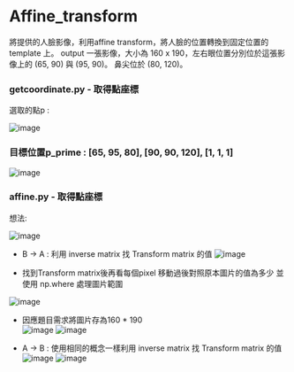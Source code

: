 # Affine_transform
將提供的人臉影像，利用affine transform，將人臉的位置轉換到固定位置的 template 上。 output 一張影像，大小為 160 x 190，左右眼位置分別位於這張影像上的 (65, 90) 與 (95, 90)。  鼻尖位於 (80, 120)。


### getcoordinate.py - 取得點座標
選取的點p :

![image](https://user-images.githubusercontent.com/51444652/141680336-a0d54784-ed31-4cb5-8d9f-2ef66945bd90.png)

### 目標位置p_prime : [65, 95, 80], [90, 90, 120], [1, 1, 1]  

 ![image](https://user-images.githubusercontent.com/51444652/141680326-e8043012-47b7-4664-9ed9-986200f34bf1.png)

### affine.py - 取得點座標
想法:  

![image](https://user-images.githubusercontent.com/51444652/141680378-e61e2d62-9a05-442e-bade-3c1a5ed432ac.png)


* B -> A : 利用 inverse matrix 找 Transform matrix 的值 
 ![image](https://user-images.githubusercontent.com/51444652/141680387-957dc18c-fce0-4a2e-b224-332129c0d3bf.png)



* 找到Transform matrix後再看每個pixel 移動過後對照原本圖片的值為多少 
並使用 np.where 處理圖片範圍 

![image](https://user-images.githubusercontent.com/51444652/141680396-df22435b-feac-4266-a752-fe0776214488.png)


* 因應題目需求將圖片存為160 * 190  
 ![image](https://user-images.githubusercontent.com/51444652/141680402-6b60aa04-d8bb-4c4a-9103-f717ff9aa1f3.png)
 ![image](https://user-images.githubusercontent.com/51444652/141680404-f7e32826-719e-4cf7-a077-de983f643f52.png)



*  A -> B : 使用相同的概念一樣利用 inverse matrix 找 Transform matrix 的值 
 ![image](https://user-images.githubusercontent.com/51444652/141680408-d6182a23-dbdc-4103-94ca-9c96a1cf5632.png)
 ![image](https://user-images.githubusercontent.com/51444652/141680412-eebbab7f-693d-4cf3-8d42-2772daf09fb2.png)







